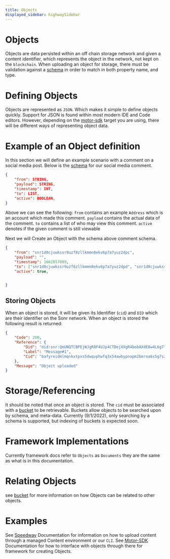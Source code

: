 ```yaml
---
title: Objects
displayed_sidebar: highwaySidebar
---
```


# Objects
Objects are data persisted within an off chain storage network and given a content identifier, which represents the object in the network, not kept on the `blockchain`. When uploading an object for storage, there must be validation against a [schema](/docs/highway/modules/schemas.md) in order to match in both property name, and type.

# Defining Objects
Objects are represented as `JSON`. Which makes it simple to define objects quickly. Support for JSON is found within most modern IDE and Code editors. However, depending on the [motor-sdk](/docs/motor-sdk/intro.md) target you are using, there will be different ways of representing object data.


# Example of an Object definition
In this section we will define an example scenario with a comment on a social media post. Below is the [schema](/docs/highway/modules/schemas.md) for our social media comment.
```json
{
    "from": STRING,
    "payload": STRING,
    "timestamp": INT,
    "to": LIST,
    "active": BOOLEAN,
}
```
Above we can see the following:
`from` contains an example `Address` which is an account which made this comment.
`payload` contains the actual data of the comment.
`to` contains a list of who may view this comment.
`active` denotes if the given comment is still viewable

Next we will Create an Object with the schema above comment schema.
```json
{
    "from": "snr1d8cjuwkssr9uzf8zllkmmn0ekv6p7a7yuz2dpc",
    "payload": "",
    "timestamp": 1662057089,
    "to": ["snr1d8cjuwkssr9uzf8zllkmmn0ekv6p7a7yuz2dpd", "snr1d8cjuwkssr9uzf8zllkmmn0ekv6p7a7yuz2dpd"],
    "active": true,


}
```

## Storing Objects
When an object is stored, it will be given its Identifier (`cid`) and `DID` which are their identifier on the Sonr network. When an object is stored the following result is returned:
```json
{
	"Code": 200,
	"Reference": {
		"Did": "did:snr:QmUNQTCBPEjWJgR8F4UJp4CTDejXXgR4bobAXdE8w4L6g7",
		"Label": "Message#1",
		"Cid": "bafyreidmlmqnkxtpxs5dwqvphwfq3x54awbypnapm2bmroa6s5g7s2ejt4"
	},
	"Message": "Object uploaded"
}
```
# Storage/Referencing
 It should be noted that once an object is stored. The `cid` must be associated with a [bucket](./buckets.md) to be retrievable. Buckets allow objects to be searched upon by schema, and meta-data. Currently (9/1/2022), only searching by a schema is supported, but indexing of buckets is expected soon.

 # Framework Implementations
 Currently framework docs refer to `Objects` as `Documents` they are the same as what is in this documentation.

 # Relating Objects
 see [bucket](./buckets.md) for more information on how Objects can be related to other objects.
 # Examples
See [Speedway](https://speedway.sh) Documentation for information on how to upload content through a managed Content environment or our `CLI`.
See [Motor-SDK](../motor-sdk/overview.md) Documentation for how to interface with objects through there for framework for creating Objects.

